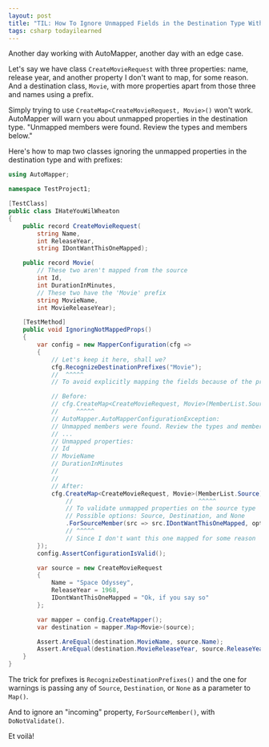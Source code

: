```yaml
---
layout: post
title: "TIL: How To Ignore Unmapped Fields in the Destination Type With AutoMapper"
tags: csharp todayilearned
---
```


Another day working with AutoMapper, another day with an edge case.

Let's say we have class `CreateMovieRequest` with three properties: name, release year, and another property I don't want to map, for some reason. And a destination class, `Movie`, with more properties apart from those three and names using a prefix.

Simply trying to use `CreateMap<CreateMovieRequest, Movie>()` won't work. AutoMapper will warn you about unmapped properties in the destination type. "Unmapped members were found. Review the types and members below."

Here's how to map two classes ignoring the unmapped properties in the destination type and with prefixes:

```csharp
using AutoMapper;

namespace TestProject1;

[TestClass]
public class IHateYouWilWheaton
{
    public record CreateMovieRequest(
        string Name,
        int ReleaseYear,
        string IDontWantThisOneMapped);

    public record Movie(
        // These two aren't mapped from the source
        int Id,
        int DurationInMinutes,
        // These two have the 'Movie' prefix
        string MovieName,
        int MovieReleaseYear);

    [TestMethod]
    public void IgnoringNotMappedProps()
    {
        var config = new MapperConfiguration(cfg =>
        {
            // Let's keep it here, shall we?
            cfg.RecognizeDestinationPrefixes("Movie");
            //  ^^^^^
            // To avoid explicitly mapping the fields because of the prefix

            // Before:
            // cfg.CreateMap<CreateMovieRequest, Movie>(MemberList.Source);
            //     ^^^^^
            // AutoMapper.AutoMapperConfigurationException: 
            // Unmapped members were found. Review the types and members below.
            // ...
            // Unmapped properties:
            // Id
            // MovieName
            // DurationInMinutes
            //
            //
            // After:
            cfg.CreateMap<CreateMovieRequest, Movie>(MemberList.Source)
                //                                   ^^^^^
                // To validate unmapped properties on the source type
                // Possible options: Source, Destination, and None			
                .ForSourceMember(src => src.IDontWantThisOneMapped, opt => opt.DoNotValidate());
                // ^^^^^
                // Since I don't want this one mapped for some reason
        });
        config.AssertConfigurationIsValid();

        var source = new CreateMovieRequest
        {
            Name = "Space Odyssey",
            ReleaseYear = 1968,
            IDontWantThisOneMapped = "Ok, if you say so"
        };

        var mapper = config.CreateMapper();
        var destination = mapper.Map<Movie>(source);

        Assert.AreEqual(destination.MovieName, source.Name);
        Assert.AreEqual(destination.MovieReleaseYear, source.ReleaseYear);
    }
}
```

The trick for prefixes is `RecognizeDestinationPrefixes()` and the one for warnings is passing any of `Source`, `Destination`, or `None` as a parameter to `Map()`.

And to ignore an "incoming" property, `ForSourceMember()`, with `DoNotValidate()`.

Et voilà!
